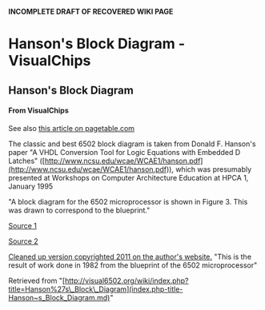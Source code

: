 **INCOMPLETE DRAFT OF RECOVERED WIKI PAGE**

# Hanson's Block Diagram - VisualChips

## Hanson's Block Diagram

#### From VisualChips

See also [this article on pagetable.com](http://www.pagetable.com/?p=39)

The classic and best 6502 block diagram is taken from Donald F. Hanson's paper "A VHDL Conversion Tool for Logic Equations with Embedded D Latches" ([http://www.ncsu.edu/wcae/WCAE1/hanson.pdf](http://www.ncsu.edu/wcae/WCAE1/hanson.pdf)), which was presumably presented at Workshops on Computer Architecture Education at HPCA 1, January 1995

"A block diagram for the 6502 microprocessor is shown in Figure 3. This was drawn to correspond to the blueprint."

[Source 1](http://homepage.mac.com/jorgechamorro/a2things/6502.jpg)

[Source 2](http://www.weihenstephan.org/~michaste/pagetable/6502/6502.jpg)

[Cleaned up version copyrighted 2011 on the author's website.](http://www.witwright.com/DonPub/6502-Block-Diagram.pdf) "This is the result of work done in 1982 from the blueprint of the 6502 microprocessor"

Retrieved from "[http://visual6502.org/wiki/index.php?title=Hanson%27s\_Block\_Diagram](index.php-title-Hanson~s_Block_Diagram.md)"

